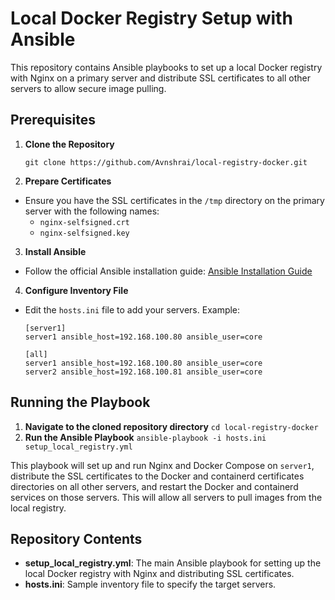 # Local Docker Registry Setup with Ansible

This repository contains Ansible playbooks to set up a local Docker registry with Nginx on a primary server and distribute SSL certificates to all other servers to allow secure image pulling.

## Prerequisites

1. **Clone the Repository**

   ```git clone https://github.com/Avnshrai/local-registry-docker.git```
2. **Prepare Certificates**
- Ensure you have the SSL certificates in the `/tmp` directory on the primary server with the following names:
  - `nginx-selfsigned.crt`
  - `nginx-selfsigned.key`

3. **Install Ansible**
- Follow the official Ansible installation guide: [Ansible Installation Guide](https://docs.ansible.com/ansible/latest/installation_guide/intro_installation.html)

4. **Configure Inventory File**
- Edit the `hosts.ini` file to add your servers. Example:
  ```
  [server1]
  server1 ansible_host=192.168.100.80 ansible_user=core

  [all]
  server1 ansible_host=192.168.100.80 ansible_user=core
  server2 ansible_host=192.168.100.81 ansible_user=core
  ```

## Running the Playbook

1. **Navigate to the cloned repository directory**
   ```cd local-registry-docker```
2. **Run the Ansible Playbook**
```ansible-playbook -i hosts.ini setup_local_registry.yml```

This playbook will set up and run Nginx and Docker Compose on `server1`, distribute the SSL certificates to the Docker and containerd certificates directories on all other servers, and restart the Docker and containerd services on those servers. This will allow all servers to pull images from the local registry.

## Repository Contents

- **setup_local_registry.yml**: The main Ansible playbook for setting up the local Docker registry with Nginx and distributing SSL certificates.
- **hosts.ini**: Sample inventory file to specify the target servers.
